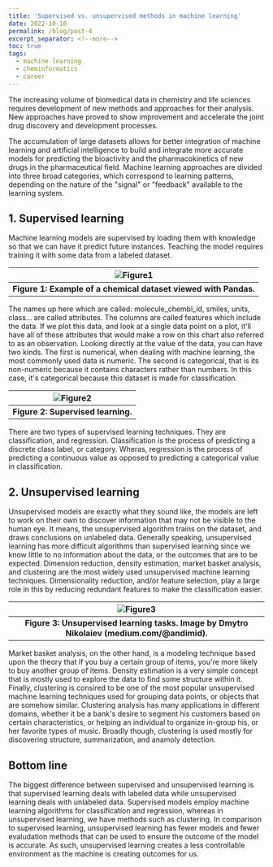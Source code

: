 ```yaml
---
title: 'Supervised vs. unsupervised methods in machine learning'
date: 2022-10-16
permalink: /blog/post-4
excerpt_separator: <!--more-->
toc: true
tags:
  - machine learning
  - cheminformatics
  - career
---
```


The increasing volume of biomedical data in chemistry and life sciences requires development of new methods and approaches for their analysis. New approaches have proved to show improvement and accelerate the joint drug discovery and development processes. 
<!--more-->
The accumulation of large datasets allows for better integration of machine learning and artificial intelligence to build and integrate more accurate models for predicting the bioactivity and the pharmacokinetics of new drugs in the pharmaceutical field. 
Machine learning approaches are divided into three broad categories, which correspond to learning patterns, depending on the nature of the "signal" or "feedback" available to the learning system.

## 1. Supervised learning

Machine learning models are supervised by loading them with knowledge so that we can have it predict future instances. Teaching the model requires training it with some data from a labeled dataset. 

| ![Figure1](https://raw.githubusercontent.com/yboulaamane/yboulaamane.github.io/master/_blog/4post-1.png ) |
|:--:|
| <b>Figure 1: Example of a chemical dataset viewed with Pandas.</b> |

The names up here which are called: molecule_chembl_id, smiles, units, class... are called attributes. The columns are called features which include the data. If we plot this data, and look at a single data point on a plot, it'll have all of these attributes that would make a row on this chart also referred to as an observation. Looking directly at the value of the data, you can have two kinds. The first is numerical, when dealing with machine learning, the most commonly used data is numeric. The second is categorical, that is its non-numeric because it contains characters rather than numbers. In this case, it's categorical because this dataset is made for classification.

| ![Figure2](https://raw.githubusercontent.com/yboulaamane/yboulaamane.github.io/master/_blog/4post-2.png ) |
|:--:|
| <b>Figure 2: Supervised learning.</b> |

There are two types of supervised learning techniques. They are classification, and regression. Classification is the process of predicting a discrete class label, or category. Wheras, regression is the process of predicting a continuous value as opposed to predicting a categorical value in classification.


## 2. Unsupervised learning

Unsupervised models are exactly what they sound like, the models are left to work on their own to discover information that may not be visible to the human eye. It means, the unsupervised algorithm trains on the dataset, and draws conclusions on unlabeled data. Generally speaking, unsupervised learning has more difficult algorithms than supervised learning since we know little to no information about the data, or the outcomes that are to be expected. Dimension reduction, density estimation, market basket analysis, and clustering are the most widely used unsupervised machine learning techniques. Dimensionality reduction, and/or feature selection, play a large role in this by reducing redundant features to make the classification easier.

| ![Figure3](https://raw.githubusercontent.com/yboulaamane/yboulaamane.github.io/master/_blog/4post-3.png ) |
|:--:|
| <b>Figure 3: Unsupervised learning tasks. Image by Dmytro Nikolaiev (medium.com/@andimid).</b> |

Market basket analysis, on the other hand, is a modeling technique based upon the theory that if you buy a certain group of items, you're more likely to buy another group of items. 
Density estimation is a very simple concept that is mostly used to explore the data to find some structure within it. 
Finally, clustering is consired to be one of the most popular unsupervised machine learning techniques used for grouping data points, or objects that are somehow similar. 
Clustering analysis has many applications in different domains, whether it be a bank's desire to segment his customers based on certain characteristics, or helping an individual to organize in-group his, or her favorite types of music. Broadly though, clustering is used mostly for discovering structure, summarization, and anamoly detection. 

## Bottom line

The biggest difference between supervised and unsupervised learning is that supervised learning deals with labeled data while unsupervised learning deals with unlabeled data. Supervised models employ machine learning algorithms for classification and regression, whereas in unsupervised learning, we have methods such as clustering. In comparison to supervised learning, unsupervised learning has fewer models and fewer evaludation methods that can be used to ensure the outcome of the model is accurate. As such, unsupervised learning creates a less controllable environment as the machine is creating outcomes for us.

 
